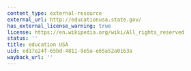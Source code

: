 ```yaml
---
content_type: external-resource
external_url: http://educationusa.state.gov/
has_external_license_warning: true
license: https://en.wikipedia.org/wiki/All_rights_reserved
status: ''
title: education USA
uid: ed17e24f-65bd-4811-9e5a-e65a52a0163a
wayback_url: ''
---
```

